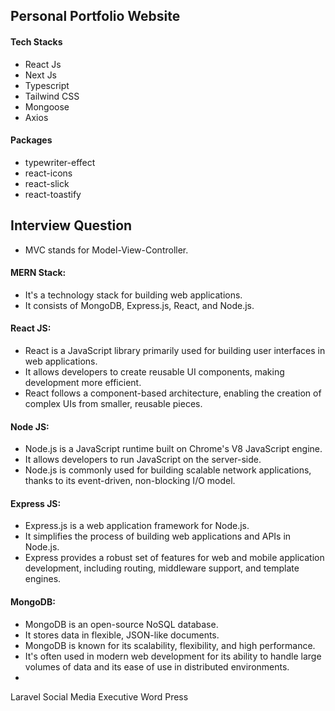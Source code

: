 ## Personal Portfolio Website

#### Tech Stacks

- React Js
- Next Js
- Typescript
- Tailwind CSS
- Mongoose
- Axios

#### Packages

- typewriter-effect
- react-icons
- react-slick
- react-toastify

## Interview Question

- MVC stands for Model-View-Controller.

#### MERN Stack:

- It's a technology stack for building web applications.
- It consists of MongoDB, Express.js, React, and Node.js.

#### React JS:

- React is a JavaScript library primarily used for building user interfaces in web applications.
- It allows developers to create reusable UI components, making development more efficient.
- React follows a component-based architecture, enabling the creation of complex UIs from smaller, reusable pieces.

#### Node JS:

- Node.js is a JavaScript runtime built on Chrome's V8 JavaScript engine.
- It allows developers to run JavaScript on the server-side.
- Node.js is commonly used for building scalable network applications, thanks to its event-driven, non-blocking I/O model.

#### Express JS:

- Express.js is a web application framework for Node.js.
- It simplifies the process of building web applications and APIs in Node.js.
- Express provides a robust set of features for web and mobile application development, including routing, middleware support, and template engines.

#### MongoDB:

- MongoDB is an open-source NoSQL database.
- It stores data in flexible, JSON-like documents.
- MongoDB is known for its scalability, flexibility, and high performance.
- It's often used in modern web development for its ability to handle large volumes of data and its ease of use in distributed environments.
-


Laravel 
Social Media Executive
Word Press